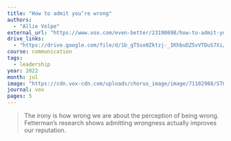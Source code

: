 ```yaml
---
title: "How to admit you’re wrong"
authors:
  - "Allie Volpe"
external_url: "https://www.vox.com/even-better/23198698/how-to-admit-youre-wrong"
drive_links:
  - "https://drive.google.com/file/d/1b_gT5so0Zktzj-_IKhbuDZ5vVTDuS7Xi/view?usp=drivesdk"
course: communication
tags:
  - leadership
year: 2022
month: jul
image: "https://cdn.vox-cdn.com/uploads/chorus_image/image/71102988/STORY_3_SET_2.0.png"
journal: vox
pages: 5
---
```


> The irony is how wrong we are about the perception of being wrong. Fetterman’s research shows admitting wrongness actually improves our reputation.
